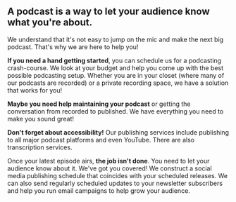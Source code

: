 ## A podcast is a way to let your audience know what you're about.

We understand that it's not easy to jump on the mic and make the next big podcast. That's why we are here to help you!

__If you need a hand getting started__, you can schedule us for a podcasting crash-course. We look at your budget and help you come up with the best possible podcasting setup. Whether you are in your closet (where many of our podcasts are recorded) or a private recording space, we have a solution that works for you!

__Maybe you need help maintaining your podcast__ or getting the conversation from recorded to published. We have everything you need to make you sound great!

__Don't forget about accessibility!__ Our publishing services include publishing to all major podcast platforms and even YouTube. There are also transcription services. 

Once your latest episode airs, __the job isn't done__. You need to let your audience know about it. We've got you covered! We construct a social media publishing schedule that coincides with your scheduled releases. We can also send regularly scheduled updates to your newsletter subscribers and help you run email campaigns to help grow your audience.
